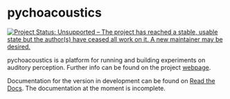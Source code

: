 pychoacoustics
==============

[![Project Status: Unsupported – The project has reached a stable, usable state but the author(s) have ceased all work on it. A new maintainer may be desired.](https://www.repostatus.org/badges/latest/unsupported.svg)](https://www.repostatus.org/#unsupported)

pychoacoustics is a platform for running and building experiments on auditory perception. Further info can be found on the project [webpage](http://samcarcagno.altervista.org/pychoacoustics/pychoacoustics.html).

Documentation for the version in development can be found on [Read the Docs](http://pychoacoustics.readthedocs.org/en/latest/). The documentation at the moment is incomplete.


